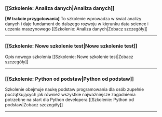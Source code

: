 ### [[Szkolenie: Analiza danych|Analiza danych]]
**[W trakcie przygotowania]**
To szkolenie wprowadza w świat analizy danych i daje fundament do dalszego rozwoju w kierunku data science i uczenia maszynowego
[[Szkolenie: Analiza danych|Zobacz szczegóły]]

----
### [[Szkolenie: Nowe szkolenie test|Nowe szkolenie test]]
Opis nowego szkolenia
[[Szkolenie: Nowe szkolenie test|Zobacz szczegóły]]

----
### [[Szkolenie: Python od podstaw|Python od podstaw]]
Szkolenie obejmuje naukę podstaw programowania dla osób zupełnie początkujących jak również wszystkie najważniejsze zagadnienia potrzebne na start dla Python developera
[[Szkolenie: Python od podstaw|Zobacz szczegóły]]

----
